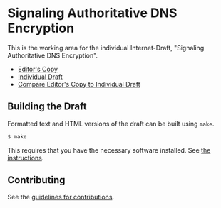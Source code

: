 # Signaling Authoritative DNS Encryption

This is the working area for the individual Internet-Draft, "Signaling Authoritative DNS Encryption".

* [Editor's Copy](https://ekr.github.io/draft-rescorla-dprive-adox/#go.draft-rescorla-dprive-adox.html)
* [Individual Draft](https://tools.ietf.org/html/draft-rescorla-dprive-adox)
* [Compare Editor's Copy to Individual Draft](https://ekr.github.io/draft-rescorla-dprive-adox/#go.draft-rescorla-dprive-adox.diff)

## Building the Draft

Formatted text and HTML versions of the draft can be built using `make`.

```sh
$ make
```

This requires that you have the necessary software installed.  See
[the instructions](https://github.com/martinthomson/i-d-template/blob/master/doc/SETUP.md).


## Contributing

See the
[guidelines for contributions](https://github.com/ekr/draft-rescorla-dprive-adox/blob/main/CONTRIBUTING.md).
